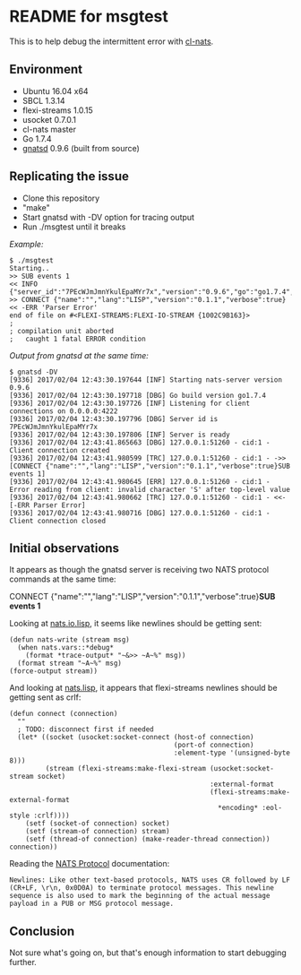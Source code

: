 # README for msgtest

This is to help debug the intermittent error with [cl-nats](https://github.com/tormaroe/cl-nats).

## Environment

* Ubuntu 16.04 x64
* SBCL 1.3.14
* flexi-streams 1.0.15
* usocket 0.7.0.1
* cl-nats master
* Go 1.7.4
* [gnatsd](https://github.com/nats-io/gnatsd) 0.9.6 (built from source)

## Replicating the issue

* Clone this repository
* "make"
* Start gnatsd with -DV option for tracing output
* Run ./msgtest until it breaks

*Example:*

````
$ ./msgtest
Starting..
>> SUB events 1
<< INFO {"server_id":"7PEcWJmJmnYkulEpaMYr7x","version":"0.9.6","go":"go1.7.4","host":"0.0.0.0","port":4222,"auth_required":false,"ssl_required":false,"tls_required":false,"tls_verify":false,"max_payload":1048576}
>> CONNECT {"name":"","lang":"LISP","version":"0.1.1","verbose":true}
<< -ERR 'Parser Error'
end of file on #<FLEXI-STREAMS:FLEXI-IO-STREAM {1002C9B163}>
;
; compilation unit aborted
;   caught 1 fatal ERROR condition
````

*Output from gnatsd at the same time:*

````
$ gnatsd -DV
[9336] 2017/02/04 12:43:30.197644 [INF] Starting nats-server version 0.9.6
[9336] 2017/02/04 12:43:30.197718 [DBG] Go build version go1.7.4
[9336] 2017/02/04 12:43:30.197726 [INF] Listening for client connections on 0.0.0.0:4222
[9336] 2017/02/04 12:43:30.197796 [DBG] Server id is 7PEcWJmJmnYkulEpaMYr7x
[9336] 2017/02/04 12:43:30.197806 [INF] Server is ready
[9336] 2017/02/04 12:43:41.865663 [DBG] 127.0.0.1:51260 - cid:1 - Client connection created
[9336] 2017/02/04 12:43:41.980599 [TRC] 127.0.0.1:51260 - cid:1 - ->> [CONNECT {"name":"","lang":"LISP","version":"0.1.1","verbose":true}SUB events 1]
[9336] 2017/02/04 12:43:41.980645 [ERR] 127.0.0.1:51260 - cid:1 - Error reading from client: invalid character 'S' after top-level value
[9336] 2017/02/04 12:43:41.980662 [TRC] 127.0.0.1:51260 - cid:1 - <<- [-ERR Parser Error]
[9336] 2017/02/04 12:43:41.980716 [DBG] 127.0.0.1:51260 - cid:1 - Client connection closed
````

## Initial observations

It appears as though the gnatsd server is receiving two NATS protocol commands at the same time:

CONNECT {"name":"","lang":"LISP","version":"0.1.1","verbose":true}**SUB events 1**

Looking at [nats.io.lisp](https://github.com/tormaroe/cl-nats/blob/master/nats.io.lisp), it seems like newlines should be getting sent:

````
(defun nats-write (stream msg)
  (when nats.vars::*debug*
    (format *trace-output* "~&>> ~A~%" msg))
  (format stream "~A~%" msg)
(force-output stream))
````

And looking at [nats.lisp](https://github.com/tormaroe/cl-nats/blob/master/nats.lisp), it appears that flexi-streams newlines should be getting sent as crlf:

````
(defun connect (connection)
  ""
  ; TODO: disconnect first if needed
  (let* ((socket (usocket:socket-connect (host-of connection)
                                         (port-of connection)
                                         :element-type '(unsigned-byte 8)))
         (stream (flexi-streams:make-flexi-stream (usocket:socket-stream socket)
                                                  :external-format
                                                  (flexi-streams:make-external-format
                                                    *encoding* :eol-style :crlf))))
    (setf (socket-of connection) socket)
    (setf (stream-of connection) stream)
    (setf (thread-of connection) (make-reader-thread connection))
connection))
````

Reading the [NATS Protocol](http://nats.io/documentation/internals/nats-protocol/) documentation:

````
Newlines: Like other text-based protocols, NATS uses CR followed by LF (CR+LF, \r\n, 0x0D0A) to terminate protocol messages. This newline sequence is also used to mark the beginning of the actual message payload in a PUB or MSG protocol message.
````

## Conclusion

Not sure what's going on, but that's enough information to start debugging further.
